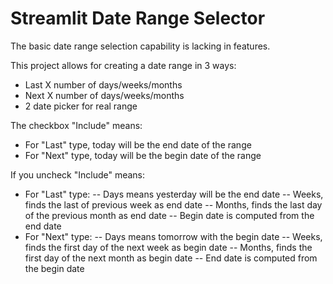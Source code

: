 # Streamlit Date Range Selector

The basic date range selection capability is lacking in features.

This project allows for creating a date range in 3 ways:

- Last X number of days/weeks/months
- Next X number of days/weeks/months
- 2 date picker for real range

The checkbox "Include" means:

- For "Last" type, today will be the end date of the range
- For "Next" type, today will be the begin date of the range

If you uncheck "Include" means:

- For "Last" type:
-- Days means yesterday will be the end date
-- Weeks, finds the last of previous week as end date
-- Months, finds the last day of the previous month as end date
-- Begin date is computed from the end date
- For "Next" type:
-- Days means tomorrow with the begin date
-- Weeks, finds the first day of the next week as begin date
-- Months, finds the first day of the next month as begin date
-- End date is computed from the begin date
